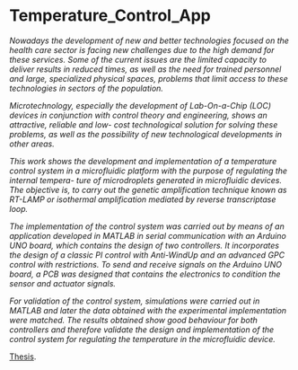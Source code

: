 # Temperature_Control_App

<em>
Nowadays the development of new and better technologies focused on the health care sector is facing new challenges due to the high demand for these services. Some of
the current issues are the limited capacity to deliver results in reduced times, as well as the need for trained personnel and large, specialized physical spaces, problems that limit access to these technologies in sectors of the population.

Microtechnology, especially the development of Lab-On-a-Chip (LOC) devices in conjunction with control theory and engineering, shows an attractive, reliable and low-
cost technological solution for solving these problems, as well as the possibility of new technological developments in other areas.

This work shows the development and implementation of a temperature control system in a microfluidic platform with the purpose of regulating the internal tempera-
ture of microdroplets generated in microfluidic devices. The objective is, to carry out the genetic amplification technique known as RT-LAMP or isothermal amplification
mediated by reverse transcriptase loop.

The implementation of the control system was carried out by means of an application developed in MATLAB in serial communication with an Arduino UNO board, which contains the design of two controllers. It incorporates the design of a classic PI control with Anti-WindUp and an advanced GPC control with restrictions. To send
and receive signals on the Arduino UNO board, a PCB was designed that contains the electronics to condition the sensor and actuator signals.

For validation of the control system, simulations were carried out in MATLAB and later the data obtained with the experimental implementation were matched. The
results obtained show good behaviour for both controllers and therefore validate the design and implementation of the control system for regulating the temperature in the
microfluidic device. </em>


<span style="color:purple">[Thesis](http://132.248.9.195/ptd2022/marzo/0823028/Index.html)</span>.



